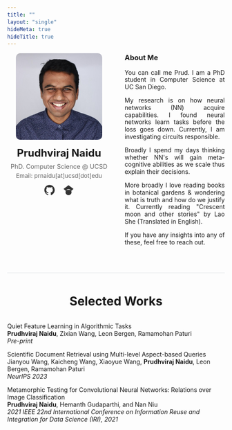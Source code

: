```yaml
---
title: ""
layout: "single"
hideMeta: true
hideTitle: true
---
```



<div style="display: flex; align-items: flex-start; gap: 2rem; margin-bottom: 2rem; max-width: 100%; overflow: hidden;">
  <div style="flex-shrink: 0; text-align: center; width: 240px; margin-left: auto; margin-right: 0;">
    <img src="/images/profile_pic.jpeg" alt="Prudhviraj Naidu" style="width: 200px; height: 200px; border-radius: 10px; object-fit: cover; display: block; margin: 0 auto;">
    <h2 style="margin-top: 1rem; margin-bottom: 0.5rem; font-size: 1.5rem;">Prudhviraj Naidu</h2>
    <p style="margin: 0; color: #666; font-size: 0.9rem;">PhD. Computer Science @ UCSD</p>
    <p style="margin: 0.3rem 0 0 0; color: #666; font-size: 0.85rem;">Email: <a href="mailto:prnaidu@ucsd.edu" style="color: #666; text-decoration: none;">prnaidu[at]ucsd[dot]edu</a></p>
    <div style="margin-top: 0.8rem; display: flex; justify-content: center; gap: 1.2rem;">
      <a href="https://github.com/prudhvirajn" target="_blank" rel="noopener noreferrer" style="color: #333; text-decoration: none; display: inline-block;" title="GitHub">
        <svg width="24" height="24" viewBox="0 0 24 24" fill="currentColor">
          <path d="M12 .297c-6.63 0-12 5.373-12 12 0 5.303 3.438 9.8 8.205 11.385.6.113.82-.258.82-.577 0-.285-.01-1.04-.015-2.04-3.338.724-4.042-1.61-4.042-1.61C4.422 18.07 3.633 17.7 3.633 17.7c-1.087-.744.084-.729.084-.729 1.205.084 1.838 1.236 1.838 1.236 1.07 1.835 2.809 1.305 3.495.998.108-.776.417-1.305.76-1.605-2.665-.3-5.466-1.332-5.466-5.93 0-1.31.465-2.38 1.235-3.22-.135-.303-.54-1.523.105-3.176 0 0 1.005-.322 3.3 1.23.96-.267 1.98-.399 3-.405 1.02.006 2.04.138 3 .405 2.28-1.552 3.285-1.23 3.285-1.23.645 1.653.24 2.873.12 3.176.765.84 1.23 1.91 1.23 3.22 0 4.61-2.805 5.625-5.475 5.92.42.36.81 1.096.81 2.22 0 1.606-.015 2.896-.015 3.286 0 .315.21.69.825.57C20.565 22.092 24 17.592 24 12.297c0-6.627-5.373-12-12-12"/>
        </svg>
      </a>
      <a href="https://scholar.google.com/citations?user=A5JdGFMAAAAJ&hl=en" target="_blank" rel="noopener noreferrer" style="color: #333; text-decoration: none; display: inline-block;" title="Google Scholar">
        <svg width="24" height="24" viewBox="0 0 24 24" fill="currentColor">
          <path d="M5.242 13.769L0.5 9.5 12 1l11.5 8.5-4.742 4.269C17.548 12.179 14.978 11.5 12 11.5s-5.548.679-6.758 2.269zM12 10a7 7 0 1 0 0 14 7 7 0 0 0 0-14z"/>
        </svg>
      </a>
    </div>
  </div>
  
  <div style="flex: 1; min-width: 0;">
    <h3 style="margin-top: 0;">About Me</h3>
    <p style="text-align: justify; line-height: 1.2;">You can call me Prud. I am a PhD student in Computer Science at UC San Diego. </p>
    <p style="text-align: justify; line-height: 1.2;">My research is on how neural networks (NN) acquire capabilities. I found neural networks learn tasks before the loss goes down. Currently, I am investigating circuits responsible.</p>
    <p style="text-align: justify; line-height: 1.2;">Broadly I spend my days thinking whether NN's will gain meta-cognitive abilities as we scale thus explain their decisions. </p>
    <p style="text-align: justify; line-height: 1.2;">More broadly I love reading books in botanical gardens & wondering what is truth and how do we justify it. Currently reading "Crescent moon and other stories" by Lao She (Translated in English).</p>
    <p style="text-align: justify; line-height: 1.2;">If you have any insights into any of these, feel free to reach out.</p>
  </div>
</div>

<hr style="margin: 3rem 0; border: none; height: 1px; background-color: #e1e5e9;">

<h1 style="text-align: center; margin-bottom: 2rem;">Selected Works</h1>

<p><a href="https://arxiv.org/abs/2505.03997" style="color: inherit; text-decoration: none;">Quiet Feature Learning in Algorithmic Tasks</a><br>
<strong>Prudhviraj Naidu</strong>, Zixian Wang, Leon Bergen, Ramamohan Paturi<br>
<em>Pre-print</em></p>

<p><a href="https://proceedings.neurips.cc/paper_files/paper/2023/file/78f9c04bdcb06f1ada3902912d8b64ba-Paper-Datasets_and_Benchmarks.pdf" style="color: inherit; text-decoration: none;">Scientific Document Retrieval using Multi-level Aspect-based Queries</a><br>
Jianyou Wang, Kaicheng Wang, Xiaoyue Wang, <strong>Prudhviraj Naidu</strong>, Leon Bergen, Ramamohan Paturi<br>
<em>NeurIPS 2023</em></p>

<p><a href="https://doi.org/10.1109/IRI51335.2021.00020" style="color: inherit; text-decoration: none;">Metamorphic Testing for Convolutional Neural Networks: Relations over Image Classification</a><br>
<strong>Prudhviraj Naidu</strong>, Hemanth Gudaparthi, and Nan Niu<br>
<em>2021 IEEE 22nd International Conference on Information Reuse and Integration for Data Science (IRI), 2021</em></p>

<!-- - **Prudhviraj Naidu, Zixian Wang, Leon Bergen, Ramamohan Paturi.** "Quiet Feature Learning in Algorithmic Tasks." *Pre-print, 2025*.

- **Jianyou Wang, Kaicheng Wang, Xiaoyue Wang, Prudhviraj Naidu, Leon Bergen, Ramamohan Paturi.** "Scientific Document Retrieval using Multi-level Aspect-based Queries." *Thirty-seventh Conference on Neural Information Processing Systems (NeurIPS) Datasets and Benchmarks Track, 2023*.

- **Prudhviraj Naidu, Hemanth Gudaparthi, and Nan Niu.** "Metamorphic Testing for Convolutional Neural Networks: Relations over Image Classification." *2021 IEEE 22nd International Conference on Information Reuse and Integration for Data Science (IRI), 2021*: pp.99-106. [DOI](https://doi.org/10.1109/IRI51335.2021.00020) -->